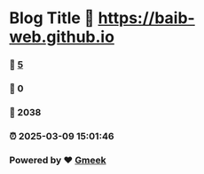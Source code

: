 # Blog Title :link: https://baib-web.github.io 
### :page_facing_up: [5](https://baib-web.github.io/tag.html) 
### :speech_balloon: 0 
### :hibiscus: 2038 
### :alarm_clock: 2025-03-09 15:01:46 
### Powered by :heart: [Gmeek](https://github.com/Meekdai/Gmeek)
